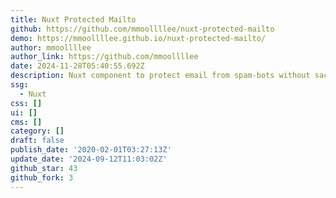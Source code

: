 ```yaml
---
title: Nuxt Protected Mailto
github: https://github.com/mmoollllee/nuxt-protected-mailto
demo: https://mmoollllee.github.io/nuxt-protected-mailto/
author: mmoollllee
author_link: https://github.com/mmoollllee
date: 2024-11-28T05:40:55.692Z
description: Nuxt component to protect email from spam-bots without sacrificing usability.
ssg:
  - Nuxt
css: []
ui: []
cms: []
category: []
draft: false
publish_date: '2020-02-01T03:27:13Z'
update_date: '2024-09-12T11:03:02Z'
github_star: 43
github_fork: 3
---
```

